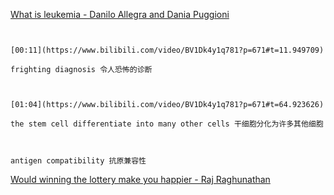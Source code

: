 [What is leukemia - Danilo Allegra and Dania Puggioni](https://www.bilibili.com/video/BV1Dk4y1q781?p=671)

```ad-note


[00:11](https://www.bilibili.com/video/BV1Dk4y1q781?p=671#t=11.949709)

frighting diagnosis 令人恐怖的诊断

```

```ad-note


[01:04](https://www.bilibili.com/video/BV1Dk4y1q781?p=671#t=64.923626)

the stem cell differentiate into many other cells 干细胞分化为许多其他细胞

```

```ad-note


antigen compatibility 抗原兼容性

```

[Would winning the lottery make you happier - Raj Raghunathan](https://www.bilibili.com/video/BV1Dk4y1q781?p=672)